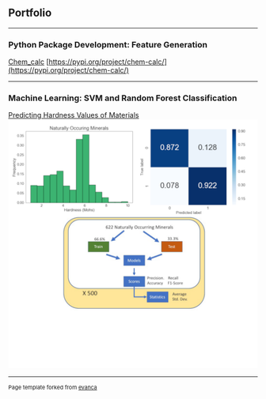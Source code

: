 ## Portfolio

---

### Python Package Development: Feature Generation
[Chem_calc](https://github.com/garne041/chem_calc)
[https://pypi.org/project/chem-calc/](https://pypi.org/project/chem-calc/)

---

### Machine Learning: SVM and Random Forest Classification
[Predicting Hardness Values of Materials](https://github.com/garne041/garne041.github.io/blob/master/Project1.ipynb)
<img src="images/Project1_Thumbnail2.png?raw=true"/>



<!---
[Project 2 Title](/pdf/sample_presentation.pdf)
<img src="images/dummy_thumbnail.jpg?raw=true"/>

---
[Project 3 Title](http://example.com/)
<img src="images/dummy_thumbnail.jpg?raw=true"/>

---

### Category Name 2

- [Project 1 Title](http://example.com/)
- [Project 2 Title](http://example.com/)
- [Project 3 Title](http://example.com/)
- [Project 4 Title](http://example.com/)
- [Project 5 Title](http://example.com/)

---
--->




---
<p style="font-size:11px">Page template forked from <a href="https://github.com/evanca/quick-portfolio">evanca</a></p>
<!-- Remove above link if you don't want to attibute -->
